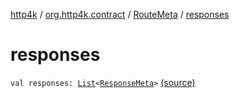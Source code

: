 [http4k](../../index.md) / [org.http4k.contract](../index.md) / [RouteMeta](index.md) / [responses](./responses.md)

# responses

`val responses: `[`List`](https://kotlinlang.org/api/latest/jvm/stdlib/kotlin.collections/-list/index.html)`<`[`ResponseMeta`](../-response-meta/index.md)`>` [(source)](https://github.com/http4k/http4k/blob/master/http4k-contract/src/main/kotlin/org/http4k/contract/routeMeta.kt#L107)